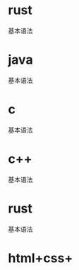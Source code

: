 # rust
基本语法
# java
基本语法
# c
基本语法
# c++
基本语法
# rust
基本语法
# html+css+
<!--stackedit_data:
eyJoaXN0b3J5IjpbLTU5NTYxMDRdfQ==
-->
